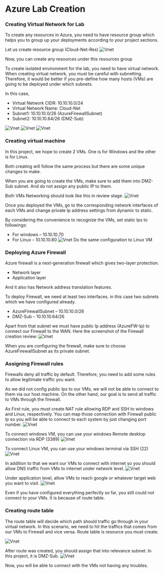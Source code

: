 # Azure Lab Creation
### Creating Virtual Network for Lab

To create any resources in Azura, you need to have resource group which helps you to group up your deployments according to your project sections.

Let us create resource group (Cloud-Net-Res)
![Vnet](https://github.com/Tjeewantha/Azure-Sentinel-Project/blob/main/Screenshots/Screenshot%20%281%29.png?raw=true)

Now, you can create any resources under this resources group

To create isolated environment for the lab, you need to have virtual network. When creating virtual network, you must be  careful with subnetting. Therefore, it would be better if you  pre-define how many hosts (VMs) are  going to be deployed under which subnets.

In this case,

 - Virtual Network CIDR: 10.10.10.0/24
 - Virtual Network Name: Cloud-Net
 - Subnet1: 10.10.10.0/26 (AzureFirewallSubnet)
 - Subnet2: 10.10.10.64/26 (DMZ-Sub)

![Vnet](https://github.com/Tjeewantha/Azure-Sentinel-Project/blob/main/Screenshots/Screenshot%20%282%29.png?raw=true)
![Vnet](https://github.com/Tjeewantha/Azure-Sentinel-Project/blob/main/Screenshots/Screenshot%20%289%29.png?raw=true)
![Vnet](https://github.com/Tjeewantha/Azure-Sentinel-Project/blob/main/Screenshots/Screenshot%20%2810%29.png?raw=true)

### Creating virtual machine

In this project, we hope to create 2 VMs. One is for Windows and the other is for Linux.

Both creating will follow the same process but there are some unique changes to make.

When you are going to create the VMs, make sure to add them into DMZ-Sub subnet. And do not assign any public IP to them.

Both VMs Networking should look like this in review stage.
![Vnet](https://github.com/Tjeewantha/Azure-Sentinel-Project/blob/main/Screenshots/Screenshot%20%2811%29.png?raw=true)

Once you deployed the VMs, go to the corresponding network interfaces of each VMs and change private Ip address settings from dynamic to static.

By considering the convenience to recognize the VMs, set static Ips to followings:

 - For windows – 10.10.10.70
 - For Linux – 10.10.10.80
![Vnet](https://github.com/Tjeewantha/Azure-Sentinel-Project/blob/main/Screenshots/Screenshot%20%2828%29.png?raw=true)
Do the same configuration to Linux VM

### Deploying Azure Firewall

Azure firewall is a next-generation firewall which gives two-layer protection.

 - Network layer
 - Application layer

And it also has Network address  translation features.

To deploy Firewall, we need at least two interfaces. in this case two subnets which we have configured already.

 - AzureFirewallSubnet – 10.10.10.0/26
 - DMZ-Sub – 10.10.10.64/26

Apart from that subnet we must have public Ip address (AzureFW-Ip) to connect our Firewall to the WAN.
Here the screenshot of the Firewall creation review:
![Vnet](https://github.com/Tjeewantha/Azure-Sentinel-Project/blob/main/Screenshots/Screenshot%20%2812%29.png?raw=true)

When you are configuring the firewall, make sure to choose  AzureFirewallSubnet as its private subnet.

### Assigning Firewall rules

Firewalls deny all traffic by default. Therefore, you need to add some rules to allow legitimate traffic you want.

As we did not config public Ips to our VMs, we will not be able to connect to them via our host machine. On the other hand, our goal is to send all traffic to VMs through the firewall.

As First rule, you must create NAT rule allowing RDP and SSH to windows and Linux, respectively. You can map those connection with Firewall public Ip so you will be able to connect to each system by just changing port number.
![Vnet](https://github.com/Tjeewantha/Azure-Sentinel-Project/blob/main/Screenshots/Screenshot%20%2815%29.png?raw=true)

To connect windows VM, you can use your windows Remote desktop connection via RDP (3389)
![Vnet](https://github.com/Tjeewantha/Azure-Sentinel-Project/blob/main/Screenshots/Screenshot%20%2829%29.png?raw=true)

To connect Linux VM, you can use your windows terminal via SSH (22)
![Vnet](https://github.com/Tjeewantha/Azure-Sentinel-Project/blob/main/Screenshots/Screenshot%20%2830%29.png?raw=true)

In addition to that we want our VMs to connect with internet so you should allow DNS traffic from VMs to internet under network level.
![Vnet](https://github.com/Tjeewantha/Azure-Sentinel-Project/blob/main/Screenshots/Screenshot%20%2816%29.png?raw=true)

Under application level, allow VMs to reach google or whatever target web you want to visit.
![Vnet](https://github.com/Tjeewantha/Azure-Sentinel-Project/blob/main/Screenshots/Screenshot%20%2817%29.png?raw=true)

Even if you have configured everything  perfectly so far, you still could not connect to your VMs. It is because of route table.

### Creating route table

The route table will decide which path should traffic go through in your virtual network. In this scenario, we need to hit the traffics that comes from our VMs to Firewall and vice versa. Route table is resource you must create.

![Vnet](https://github.com/Tjeewantha/Azure-Sentinel-Project/blob/main/Screenshots/Screenshot%20%2813%29.png?raw=true)

After route was created, you should assign that into relevance subnet.  In this project, it is DMZ-Sub.
![Vnet](https://github.com/Tjeewantha/Azure-Sentinel-Project/blob/main/Screenshots/Screenshot%20%2814%29.png?raw=true)

Now, you will be able to connect with the VMs not having any troubles.